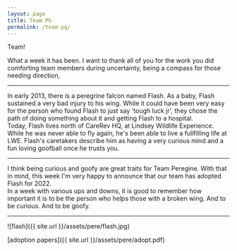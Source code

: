 ```yaml
---
layout: page
title: Team PG
permalink: /team-pg/
---
```


Team!

What a week it has been. I want to thank all of you for the work you did comforting team members during uncertainty, being a compass for those needing direction, 
  
<hr/>
In early 2013, there is a peregrine falcon named Flash. As a baby, Flash sustained a very bad injury to his wing. While it could have been very easy for the person who found Flash to just say 'tough luck jr', they chose the path of doing something about it and getting Flash to a hospital.
<br/>  
Today, Flash lives north of CareRev HQ, at Lindsey Wildlife Experience. While he was never able to fly again, he's been able to live a fullfilling life at LWE. Flash's caretakers describe him as having a very curious mind and a fun loving goofball once he trusts you. 
<hr/>  
I think being curious and goofy are great traits for Team Peregine. With that in mind, this week I'm very happy to announce that our team has adopted Flash for 2022. 
<br/>
In a week with various ups and downs, it is good to remember how important it is to be the person who helps those with a broken wing. And to be curious. And to be goofy.  
<hr/>  
![flash]({{ site.url }}/assets/pere/flash.jpg)
  
[adoption papers]({{ site.url }}/assets/pere/adopt.pdf)
